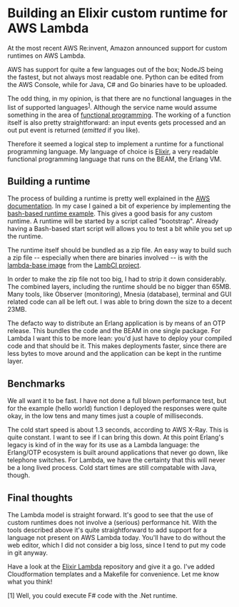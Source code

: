 # Building an Elixir custom runtime for AWS Lambda

At the most recent AWS Re:invent, Amazon announced support for custom runtimes on AWS Lambda.

AWS has support for quite a few languages out of the box; NodeJS being the fastest, but not always most readable one. Python can be edited from the AWS Console, while for Java, C# and Go binaries have to be uploaded.

The odd thing, in my opinion, is that there are no functional languages in the list of supported languages<sup>[1](#footnote1)</sup>. Although the service name would assume something in the area of [functional programming](https://en.wikipedia.org/wiki/Functional_programming). The working of a function itself is also pretty straightforward: an input events gets processed and an out put event is returned (_emitted_ if you like).

Therefore it seemed a logical step to implement a runtime for a functional programming language. My language of choice is [Elixir](https://elixir-lang.org/), a very readable functional programming language that runs on the BEAM, the Erlang VM.

## Building a runtime

The process of building a runtime is pretty well explained in the [AWS documentation](https://docs.aws.amazon.com/lambda/latest/dg/runtimes-custom.html). In my case I gained a bit of experience by implementing the [bash-based runtime example](https://docs.aws.amazon.com/lambda/latest/dg/runtimes-walkthrough.html).
This gives a good basis for any custom runtime. A runtime will be started by a script called "bootstrap". Already having a Bash-based start script will allows you to test a bit while you set up the runtime.

The runtime itself should be bundled as a zip file. An easy way to build such a zip file -- especially when there are binaries involved -- is with the [lambda-base image](https://hub.docker.com/r/lambci/lambda-base) from the [LambCI project](https://github.com/lambci).

In order to make the zip file not too big, I had to strip it down considerably. The combined layers, including the runtime should be no bigger than 65MB. Many tools, like Observer (monitoring), Mnesia (database), terminal and GUI related code can all be left out. I was able to bring down the size to a decent 23MB.

The defacto way to distribute an Erlang application is by means of an OTP release. This bundles the code and the BEAM in one single package. For Lambda I want this to be more lean: you'd just have to deploy your compiled code and that should be it. This makes deployments faster, since there are less bytes to move around and the application can be kept in the runtime layer.

## Benchmarks

We all want it to be fast. I have not done a full blown performance test, but for the example (hello world) function I deployed the responses were quite okay, in the low tens and many times just a couple of milliseconds.

The cold start speed is about 1.3 seconds, according to AWS X-Ray. This is quite constant. I want to see if I can bring this down.
At this point Erlang's legacy is kind of in the way for its use as a Lambda language: the Erlang/OTP ecosystem is built around applications that never go down, like telephone switches. For Lambda, we have the certainty that this will never be a long lived process.
Cold start times are still compatable with Java, though.

## Final thoughts

The Lambda model is straight forward. It's good to see that the use of custom runtimes does not involve a (serious) performance hit. With the tools described above it's quite straightforward to add support for a language not present on AWS Lambda today. You'll have to do without the web editor, which I did not consider a big loss, since I tend to put my code in git anyway.

Have a look at the [Elixir Lambda](https://github.com/amolenaar/elixir_lambda) repository and give it a go. I've added Cloudformation templates and a Makefile for convenience. Let me know what you think!

<a name="footnote1">[1]</a> Well, you could execute F# code with the .Net runtime.

